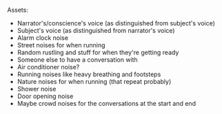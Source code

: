 Assets:

- Narrator's/conscience's voice (as distinguished from subject's voice)
- Subject's voice (as distinguished from narrator's voice)
- Alarm clock noise
- Street noises for when running
- Random rustling and stuff for when they're getting ready
- Someone else to have a conversation with
- Air conditioner noise?
- Running noises like heavy breathing and footsteps
- Nature noises for when running (that repeat probably)
- Shower noise
- Door opening noise
- Maybe crowd noises for the conversations at the start and end